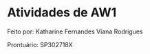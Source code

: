 # Atividades de AW1

<p>Feito por: Katharine Fernandes Viana Rodrigues</p>
<p>Prontuário: SP302718X</p>
